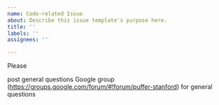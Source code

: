 ```yaml
---
name: Code-related Issue
about: Describe this issue template's purpose here.
title: ''
labels: ''
assignees: ''

---
```


Please 

post general questions Google group (https://groups.google.com/forum/#!forum/puffer-stanford) for general questions
